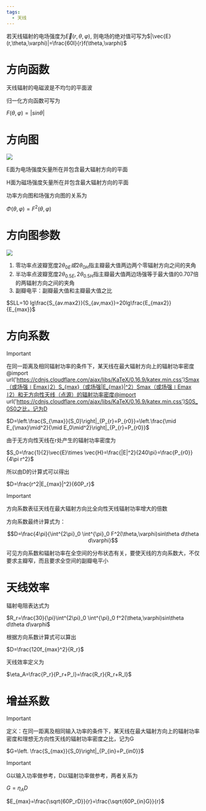 ```yaml
---
tags:
  - 天线
---
```


若天线辐射的电场强度为$\vec{E}(r,\theta,\varphi)$﻿, 则电场的绝对值可写为$|\vec{E}(r,\theta,\varphi)|=\frac{60I}{r}f(\theta,\varphi)$﻿

# 方向函数

天线辐射的电磁波是不均匀的平面波

归一化方向函数可写为

$F(\theta,\varphi)=|sin\theta|$

# 方向图

[![](https://sawen-pic-blog.oss-cn-beijing.aliyuncs.com/utool_pic/1709727299346.png)](https://sawen-pic-blog.oss-cn-beijing.aliyuncs.com/utool_pic/1709727299346.png)

E面为电场强度矢量所在并包含最大辐射方向的平面

H面为磁场强度矢量所在并包含最大辐射方向的平面

功率方向图和场强方向图的关系为

$\Phi(\theta,\varphi)=F^2(\theta,\varphi)$

# 方向图参数

[![](https://sawen-pic-blog.oss-cn-beijing.aliyuncs.com/utool_pic/1709728675582.png)](https://sawen-pic-blog.oss-cn-beijing.aliyuncs.com/utool_pic/1709728675582.png)

1. 零功率点波瓣宽度$2\theta_{0E}或2\theta_{0H}$﻿指主瓣最大值两边两个零辐射方向之间的夹角
2. 半功率点波瓣宽度$2\theta_{0.5E},2\theta_{0.5H}$﻿指主瓣最大值两边场强等于最大值的0.707倍的两辐射方向之间的夹角
3. 副瓣电平：副瓣最大值和主瓣最大值之比

$SLL=10 lg\frac{S_{av.max2}}{S_{av,max}}=20lg\frac{E_{max2}}{E_{max}}$

# 方向系数

> [!important]  
> 在同一距离及相同辐射功率的条件下，某天线在最大辐射方向上的辐射功率密度@import url('https://cdnjs.cloudflare.com/ajax/libs/KaTeX/0.16.9/katex.min.css')Smax（或场强∣Emax∣2）S_{max}（或场强|E_{max}|^2）Smax​（或场强∣Emax​∣2）﻿和无方向性天线（点源）的辐射功率密度@import url('https://cdnjs.cloudflare.com/ajax/libs/KaTeX/0.16.9/katex.min.css')S0S_0S0​﻿之比，记为D  

$D=\left.\frac{S_{\max}}{S_0}\right|_{P_{r}=P_{r0}}=\left.\frac{\mid E_{\max}\mid^2}{\mid E_0\mid^2}\right|_{P_{r}=P_{r0}}$

由于无方向性天线在r处产生的辐射功率密度为

$S_0=\frac{1}{2}\vec{E}\times \vec{H}=\frac{|E|^2}{240\pi}=\frac{P_{r0}}{4\pi r^2}$

所以由D的计算式可以得出

$D=\frac{r^2|E_{max}|^2}{60P_r}$

> [!important]  
> 方向系数表征天线在最大辐射方向比全向性天线辐射功率增大的倍数  

方向系数最终计算式为：

$$D=\frac{4\pi}{\int^{2\pi}_0 \int^{\pi}_0 F^2(\theta,\varphi)sin\theta d\theta d\varphi}$$

可见方向系数和辐射功率在全空间的分布状态有关，要使天线的方向系数大，不仅要求主瓣窄，而且要求全空间的副瓣电平小

# 天线效率

辐射电阻表达式为

$R_r=\frac{30}{\pi}\int^{2\pi}_0 \int^{\pi}_0 f^2(\theta,\varphi)sin\theta d\theta d\varphi$

根据方向系数计算式可以算出

$D=\frac{120f_{max}^2}{R_r}$

天线效率定义为

$\eta_A=\frac{P_r}{P_r+P_l}=\frac{R_r}{R_r+R_l}$

# 增益系数

> [!important]  
> 定义：在同一距离及相同输入功率的条件下，某天线在最大辐射方向上的辐射功率密度和理想无方向性天线的辐射功率密度之比，记为G  

$G=\left. \frac{S_{max}}{S_0}\right|_{P_{in}=P_{in0}}$

> [!important]  
> G以输入功率做参考，D以辐射功率做参考，两者关系为  

$G=\eta_AD$

$E_{max}=\frac{\sqrt{60P_rD}}{r}=\frac{\sqrt{60P_{in}G}}{r}$